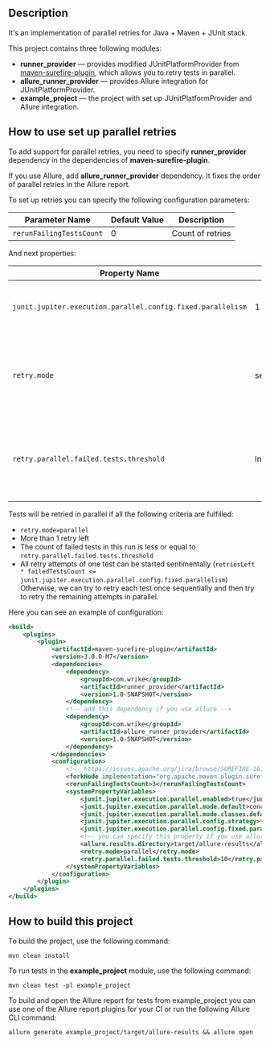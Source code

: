 ## Description

It's an implementation of parallel retries for Java + Maven + JUnit stack.

This project contains three following modules:

- **runner_provider** — provides modified JUnitPlatformProvider from [maven-surefire-plugin](https://github.com/apache/maven-surefire/),
which allows you to retry tests in parallel.
- **allure_runner_provider** — provides Allure integration for JUnitPlatformProvider.
- **example_project** — the project with set up JUnitPlatformProvider and Allure integration.

## How to use set up parallel retries

To add support for parallel retries, you need to specify **runner_provider** dependency in the dependencies
of **maven-surefire-plugin**.

If you use Allure, add **allure_runner_provider** dependency. It fixes the order of parallel retries in the Allure report.

To set up retries you can specify the following configuration parameters:

| Parameter Name               | Default Value | Description      |
|------------------------------|---------------|------------------|
| ```rerunFailingTestsCount``` | 0             | Count of retries |

And next properties:

| Property Name                                                   | Default Value     | Description                                                                                  |
|-----------------------------------------------------------------|-------------------|----------------------------------------------------------------------------------------------|
| ```junit.jupiter.execution.parallel.config.fixed.parallelism``` | 1                 | Count of threads. JUnit5 uses the same value.                                                |
| ```retry.mode```                                                | sequential        | Set to 'parallel' to retry tests in parallel. Otherwise, tests will be retried sequentially. |
| ```retry.parallel.failed.tests.threshold```                     | Integer.MAX_VALUE | If failed test count is more than the threshold, tests will be retried sequentially.         |

Tests will be retried in parallel if all the following criteria are fulfilled:
- ```retry.mode=parallel```
- More than 1 retry left
- The count of failed tests in this run is less or equal to ```retry.parallel.failed.tests.threshold```
- All retry attempts of one test can be started sentimentally (```retriesLeft * failedTestsCount <= junit.jupiter.execution.parallel.config.fixed.parallelism```)
Otherwise, we can try to retry each test once sequentially and then try to retry the remaining attempts in parallel.

Here you can see an example of configuration:
```xml
<build>
    <plugins>
        <plugin>
            <artifactId>maven-surefire-plugin</artifactId>
            <version>3.0.0-M7</version>
            <dependencies>
                <dependency>
                    <groupId>com.wrike</groupId>
                    <artifactId>runner_provider</artifactId>
                    <version>1.0-SNAPSHOT</version>
                </dependency>
                <!-- add this dependency if you use allure -->
                <dependency>
                    <groupId>com.wrike</groupId>
                    <artifactId>allure_runner_provider</artifactId>
                    <version>1.0-SNAPSHOT</version>
                </dependency>
            </dependencies>
            <configuration>
                <!-- https://issues.apache.org/jira/browse/SUREFIRE-1614 -->
                <forkNode implementation="org.apache.maven.plugin.surefire.extensions.SurefireForkNodeFactory"/>
                <rerunFailingTestsCount>3</rerunFailingTestsCount>
                <systemPropertyVariables>
                    <junit.jupiter.execution.parallel.enabled>true</junit.jupiter.execution.parallel.enabled>
                    <junit.jupiter.execution.parallel.mode.default>concurrent</junit.jupiter.execution.parallel.mode.default>
                    <junit.jupiter.execution.parallel.mode.classes.default>concurrent</junit.jupiter.execution.parallel.mode.classes.default>
                    <junit.jupiter.execution.parallel.config.strategy>fixed</junit.jupiter.execution.parallel.config.strategy>
                    <junit.jupiter.execution.parallel.config.fixed.parallelism>10</junit.jupiter.execution.parallel.config.fixed.parallelism>
                    <!-- you can specify this property if you use allure -->
                    <allure.results.directory>target/allure-results</allure.results.directory>
                    <retry.mode>parallel</retry.mode>
                    <retry.parallel.failed.tests.threshold>10</retry.parallel.failed.tests.threshold>
                </systemPropertyVariables>
            </configuration>
        </plugin>
    </plugins>
</build>
```

## How to build this project

To build the project, use the following command:
```shell
mvn clean install
```

To run tests in the **example_project** module, use the following command:
```shell
mvn clean test -pl example_project
```

To build and open the Allure report for tests from example_project
you can use one of the Allure report plugins for your CI or run the following Allure CLI command:
```shell
allure generate example_project/target/allure-results && allure open
```
